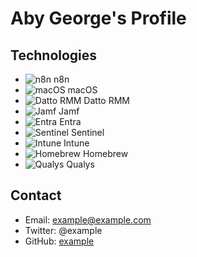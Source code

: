# Aby George's Profile

## Technologies
- ![n8n](link_to_icon) n8n
- ![macOS](link_to_icon) macOS
- ![Datto RMM](link_to_icon) Datto RMM
- ![Jamf](link_to_icon) Jamf
- ![Entra](link_to_icon) Entra
- ![Sentinel](link_to_icon) Sentinel
- ![Intune](link_to_icon) Intune
- ![Homebrew](link_to_icon) Homebrew
- ![Qualys](link_to_icon) Qualys

## Contact
- Email: example@example.com
- Twitter: @example
- GitHub: [example](https://github.com/example)
